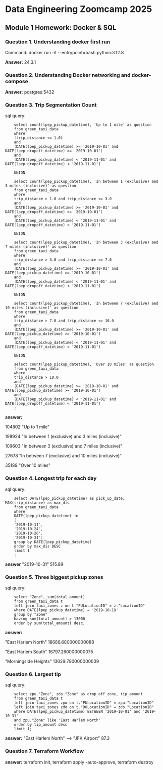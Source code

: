 # Data Engineering Zoomcamp 2025

## Module 1 Homework: Docker & SQL


### Question 1. Understanding docker first run

Command: 
        docker run -it --entrypoint=bash python:3.12.8

**Answer:** 24.3.1


### Question 2. Understanding Docker networking and docker-compose

**Answer:** postgres:5432


### Question 3. Trip Segmentation Count

sql query:

        select count(lpep_pickup_datetime), 'Up to 1 mile' as question
        from green_taxi_data
        where 
        (trip_distance <= 1.0)
        and
        (DATE(lpep_pickup_datetime) >= '2019-10-01' and DATE(lpep_dropoff_datetime) >= '2019-10-01')
        and
        (DATE(lpep_pickup_datetime) < '2019-11-01' and DATE(lpep_dropoff_datetime) < '2019-11-01')

        UNION

        select count(lpep_pickup_datetime), 'In between 1 (exclusive) and 3 miles (inclusive)' as question
        from green_taxi_data
        where 
        trip_distance > 1.0 and trip_distance <= 3.0
        and 
        (DATE(lpep_pickup_datetime) >= '2019-10-01' and DATE(lpep_dropoff_datetime) >= '2019-10-01')
        and
        (DATE(lpep_pickup_datetime) < '2019-11-01' and DATE(lpep_dropoff_datetime) < '2019-11-01')

        UNION

        select count(lpep_pickup_datetime), 'In between 3 (exclusive) and 7 miles (inclusive)' as question
        from green_taxi_data
        where 
        trip_distance > 3.0 and trip_distance <= 7.0
        and 
        (DATE(lpep_pickup_datetime) >= '2019-10-01' and DATE(lpep_pickup_datetime) >= '2019-10-01')
        and
        (DATE(lpep_pickup_datetime) < '2019-11-01' and DATE(lpep_dropoff_datetime) < '2019-11-01')

        UNION

        select count(lpep_pickup_datetime), 'In between 7 (exclusive) and 10 miles (inclusive)' as question
        from green_taxi_data
        where 
        trip_distance > 7.0 and trip_distance <= 10.0
        and 
        (DATE(lpep_pickup_datetime) >= '2019-10-01' and DATE(lpep_pickup_datetime) >= '2019-10-01')
        and
        (DATE(lpep_pickup_datetime) < '2019-11-01' and DATE(lpep_dropoff_datetime) < '2019-11-01')

        UNION

        select count(lpep_pickup_datetime), 'Over 10 miles' as question
        from green_taxi_data
        where 
        trip_distance > 10.0
        and 
        (DATE(lpep_pickup_datetime) >= '2019-10-01' and DATE(lpep_pickup_datetime) >= '2019-10-01')
        and
        (DATE(lpep_pickup_datetime) < '2019-11-01' and DATE(lpep_dropoff_datetime) < '2019-11-01')
        ;

**answer:**

104802	"Up to 1 mile"

198924	"In between 1 (exclusive) and 3 miles (inclusive)"

109603	"In between 3 (exclusive) and 7 miles (inclusive)"

27678	"In between 7 (exclusive) and 10 miles (inclusive)"

35189	"Over 10 miles"


### Question 4. Longest trip for each day

sql query:

        select DATE(lpep_pickup_datetime) as pick_up_date, MAX(trip_distance) as max_dis
        from green_taxi_data
        where
        DATE(lpep_pickup_datetime) in
        (
        '2019-10-11',
        '2019-10-24',
        '2019-10-26',
        '2019-10-31')
        group by DATE(lpep_pickup_datetime)
        order by max_dis DESC
        limit 1
        ;

**answer** "2019-10-31"	515.89


### Question 5. Three biggest pickup zones

sql query:

        select "Zone", sum(total_amount)
        from green_taxi_data t
        left join taxi_zones z on t."PULocationID" = z."LocationID"
        where DATE(lpep_pickup_datetime) = '2019-10-18'
        group by "Zone"
        having sum(total_amount) > 13000
        order by sum(total_amount) desc;

**answer:**

"East Harlem North"	18686.680000000088

"East Harlem South"	16797.260000000075

"Morningside Heights"	13029.790000000039


### Question 6. Largest tip

sql query:

        select zpu."Zone", zdo."Zone" as drop_off_zone, tip_amount
        from green_taxi_data t
        left join taxi_zones zpu on t."PULocationID" = zpu."LocationID"
        left join taxi_zones zdo on t."DOLocationID" = zdo."LocationID"
        where DATE(lpep_pickup_datetime) BETWEEN '2019-10-01' and '2019-10-31'
        and zpu."Zone" like 'East Harlem North'
        order by tip_amount desc
        limit 1;

**answer:** "East Harlem North"	--> "JFK Airport"	87.3


### Question 7. Terraform Workflow

**answer:** terraform init, terraform apply -auto-approve, terraform destroy